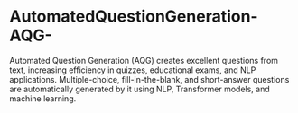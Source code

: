 # AutomatedQuestionGeneration-AQG-
Automated Question Generation (AQG) creates excellent questions from text, increasing efficiency in quizzes, educational exams, and NLP applications. Multiple-choice, fill-in-the-blank, and short-answer questions are automatically generated by it using NLP, Transformer models, and machine learning.
